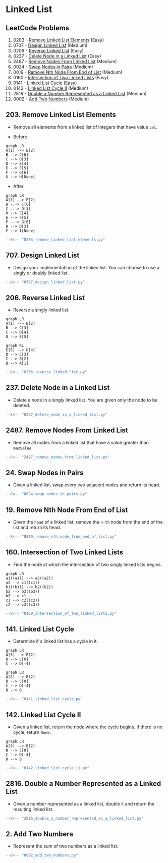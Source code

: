 # Linked List

## LeetCode Problems

1. 0203 - [Remove Linked List Elements](https://leetcode.com/problems/remove-linked-list-elements/) (Easy)
2. 0707 - [Design Linked List](https://leetcode.com/problems/design-linked-list/) (Medium)
3. 0206 - [Reverse Linked List](https://leetcode.com/problems/reverse-linked-list/) (Easy)
4. 0237 - [Delete Node in a Linked List](https://leetcode.com/problems/delete-node-in-a-linked-list/) (Easy)
5. 2487 - [Remove Nodes From Linked List](https://leetcode.com/problems/remove-nodes-from-linked-list/) (Medium)
6. 0024 - [Swap Nodes in Pairs](https://leetcode.com/problems/swap-nodes-in-pairs/) (Medium)
7. 0019 - [Remove Nth Node From End of List](https://leetcode.com/problems/remove-nth-node-from-end-of-list/) (Medium)
8. 0160 - [Intersection of Two Linked Lists](https://leetcode.com/problems/intersection-of-two-linked-lists/) (Easy)
9. 0141 - [Linked List Cycle](https://leetcode.com/problems/linked-list-cycle/) (Easy)
10. 0142 - [Linked List Cycle II](https://leetcode.com/problems/linked-list-cycle-ii/) (Medium)
11. 2816 - [Double a Number Represented as a Linked List](https://leetcode.com/problems/double-a-number-represented-as-a-linked-list/) (Medium)
12. 0002 - [Add Two Numbers](https://leetcode.com/problems/add-two-numbers/) (Medium)

## 203. Remove Linked List Elements

- Remove all elements from a linked list of integers that have value `val`.

- Before

```mermaid
graph LR
A[1] --> B[2]
B --> C[6]
C --> D[3]
D --> E[4]
E --> F[5]
F --> G[6]
G --> H[None]
```

- After

```mermaid
graph LR
A[1] --> B[2]
B -.-> C[6]
C -.-> D[3]
D --> E[4]
E --> F[5]
F -.-> G[6]
B --> D[3]
F --> I[None]
```

```python
--8<-- "0203_remove_linked_list_elements.py"
```

## 707. Design Linked List

- Design your implementation of the linked list. You can choose to use a singly or doubly linked list.

```python
--8<-- "0707_design_linked_list.py"
```

## 206. Reverse Linked List

- Reverse a singly linked list.

```mermaid
graph LR
A[1] --> B[2]
B --> C[3]
C --> D[4]
D --> E[5]
```

```mermaid
graph RL
E[5] --> D[4]
D --> C[3]
C --> B[2]
B --> A[1]
```

```python
--8<-- "0206_reverse_linked_list.py"
```

## 237. Delete Node in a Linked List

- Delete a node in a singly linked list. You are given only the node to be deleted.

```python
--8<-- "0237_delete_node_in_a_linked_list.py"
```

## 2487. Remove Nodes From Linked List

- Remove all nodes from a linked list that have a value greater than `maxValue`.

```python
--8<-- "2487_remove_nodes_from_linked_list.py"
```

## 24. Swap Nodes in Pairs

- Given a linked list, swap every two adjacent nodes and return its head.

```python
--8<-- "0024_swap_nodes_in_pairs.py"
```

## 19. Remove Nth Node From End of List

- Given the `head` of a linked list, remove the `n-th` node from the end of the list and return its head.

```python
--8<-- "0019_remove_nth_node_from_end_of_list.py"
```

## 160. Intersection of Two Linked Lists

- Find the node at which the intersection of two singly linked lists begins.

```mermaid
graph LR
a1((a1)) --> a2((a2))
a2 --> c1((c1))
b1((b1)) --> b2((b2))
b2 --> b3((b3))
b3 --> c1
c1 --> c2((c2))
c2 --> c3((c3))
```

```python
--8<-- "0160_intersection_of_two_linked_lists.py"
```

## 141. Linked List Cycle

- Determine if a linked list has a cycle in it.

```mermaid
graph LR
A[3] --> B[2]
B --> C[0]
C --> D[-4]
```

```mermaid
graph LR
A[3] --> B[2]
B --> C[0]
C --> D[-4]
D --> B
```

```python
--8<-- "0141_linked_list_cycle.py"
```

## 142. Linked List Cycle II

- Given a linked list, return the node where the cycle begins. If there is no cycle, return `None`.

```mermaid
graph LR
A[3] --> B[2]
B --> C[0]
C --> D[-4]
D --> B
```

```python
--8<-- "0142_linked_list_cycle_ii.py"
```

## 2816. Double a Number Represented as a Linked List

- Given a number represented as a linked list, double it and return the resulting linked list.

```python
--8<-- "2816_double_a_number_represented_as_a_linked_list.py"
```

## 2. Add Two Numbers

- Represent the sum of two numbers as a linked list.

```python
--8<-- "0002_add_two_numbers.py"
```
